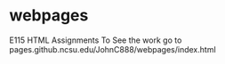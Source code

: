 # webpages
E115 HTML Assignments
To See the work go to pages.github.ncsu.edu/JohnC888/webpages/index.html
